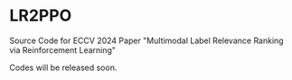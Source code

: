 # LR2PPO
Source Code for ECCV 2024 Paper "Multimodal Label Relevance Ranking via Reinforcement Learning"

Codes will be released soon.
